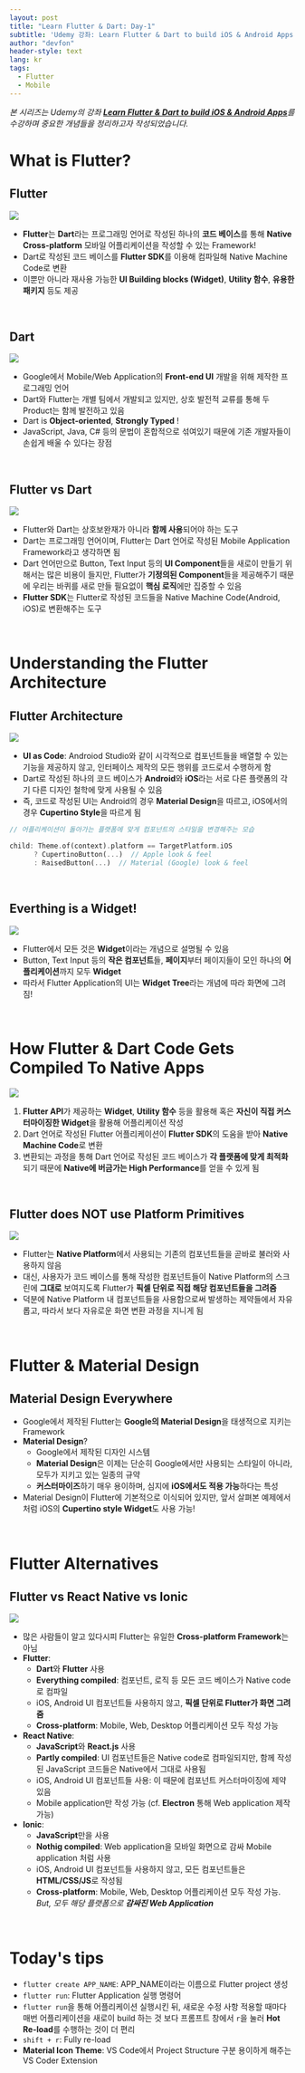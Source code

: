 ```yaml
---
layout: post
title: "Learn Flutter & Dart: Day-1"
subtitle: 'Udemy 강좌: Learn Flutter & Dart to build iOS & Android Apps 정리하기'
author: "devfon"
header-style: text
lang: kr
tags:
  - Flutter
  - Mobile
---
```


_본 시리즈는 Udemy의 강좌 [**Learn Flutter & Dart to build iOS & Android Apps**](https://www.udemy.com/course/learn-flutter-dart-to-build-ios-android-apps/)를 수강하며 중요한 개념들을 정리하고자 작성되었습니다._

# What is Flutter?
## Flutter
![](/img/in-post/flutter-logo.png)
- **Flutter**는 **Dart**라는 프로그래밍 언어로 작성된 하나의 **코드 베이스**를 통해 **Native Cross-platform** 모바일 어플리케이션을 작성할 수 있는 Framework!
- Dart로 작성된 코드 베이스를 **Flutter SDK**를 이용해 컴파일해 Native Machine Code로 변환
- 이뿐만 아니라 재사용 가능한 **UI Building blocks (Widget)**, **Utility 함수**, **유용한 패키지** 등도 제공

<br/>

## Dart
![](/img/in-post/dart-logo.png)
- Google에서 Mobile/Web Application의 **Front-end UI** 개발을 위해 제작한 프로그래밍 언어
- Dart와 Flutter는 개별 팀에서 개발되고 있지만, 상호 발전적 교류를 통해 두 Product는 함께 발전하고 있음
- Dart is **Object-oriented**, **Strongly Typed** !
- JavaScript, Java, C# 등의 문법이 혼합적으로 섞여있기 때문에 기존 개발자들이 손쉽게 배울 수 있다는 장점

<br/>

## Flutter vs Dart
![](/img/in-post/flutter.png)
- Flutter와 Dart는 상호보완재가 아니라 **함께 사용**되어야 하는 도구
- Dart는 프로그래밍 언어이며, Flutter는 Dart 언어로 작성된 Mobile Application Framework라고 생각하면 됨
- Dart 언어만으로 Button, Text Input 등의 **UI Component**들을 새로이 만들기 위해서는 많은 비용이 들지만, Flutter가 **기정의된 Component**들을 제공해주기 때문에 우리는 바퀴를 새로 만들 필요없이 **핵심 로직**에만 집중할 수 있음
- **Flutter SDK**는 Flutter로 작성된 코드들을 Native Machine Code(Android, iOS)로 변환해주는 도구

<br/>

# Understanding the Flutter Architecture
## Flutter Architecture
![](/img/in-post/ui-as-code.png)
- **UI as Code**: Androiod Studio와 같이 시각적으로 컴포넌트들을 배열할 수 있는 기능을 제공하지 않고, 인터페이스 제작의 모든 행위를 코드로서 수행하게 함
- Dart로 작성된 하나의 코드 베이스가 **Android**와 **iOS**라는 서로 다른 플랫폼의 각기 다른 디자인 철학에 맞게 사용될 수 있음
- 즉, 코드로 작성된 UI는 Android의 경우 **Material Design**을 따르고, iOS에서의 경우 **Cupertino Style**을 따르게 됨

```dart
// 어플리케이션이 돌아가는 플랫폼에 맞게 컴포넌트의 스타일을 변경해주는 모습

child: Theme.of(context).platform == TargetPlatform.iOS
	  ? CupertinoButton(...)  // Apple look & feel
	  : RaisedButton(...)  // Material (Google) look & feel
```

<br/>

## Everthing is a Widget!
![](/img/in-post/widget-tree.png)
- Flutter에서 모든 것은 **Widget**이라는 개념으로 설명될 수 있음
- Button, Text Input 등의 **작은 컴포넌트**들, **페이지**부터 페이지들이 모인 하나의 **어플리케이션**까지 모두 **Widget**
- 따라서 Flutter Application의 UI는 **Widget Tree**라는 개념에 따라 화면에 그려짐!

<br/>

# How Flutter & Dart Code Gets Compiled To Native Apps
![](/img/in-post/flutter-transformation.png)
1. **Flutter API**가 제공하는 **Widget**, **Utility 함수** 등을 활용해 혹은 **자신이 직접 커스터마이징한 Widget**을 활용해 어플리케이션 작성
2. Dart 언어로 작성된 Flutter 어플리케이션이 **Flutter SDK**의 도움을 받아 **Native Machine Code**로 변환
3. 변환되는 과정을 통해 Dart 언어로 작성된 코드 베이스가 **각 플랫폼에 맞게 최적화**되기 때문에 **Native에 버금가는 High Performance**를 얻을 수 있게 됨

<br/>

## Flutter does NOT use Platform Primitives
![](/img/in-post/flutter-control.png)
- Flutter는 **Native Platform**에서 사용되는 기존의 컴포넌트들을 곧바로 불러와 사용하지 않음
- 대신, 사용자가 코드 베이스를 통해 작성한 컴포넌트들이 Native Platform의 스크린에 **그대로** 보여지도록 Flutter가 **픽셀 단위로 직접 해당 컴포넌트들을 그려줌**
- 덕분에 Native Platform 내 컴포넌트들을 사용함으로써 발생하는 제약들에서 자유롭고, 따라서 보다 자유로운 화면 변환 과정을 지니게 됨 

<br/>

# Flutter & Material Design
## Material Design Everywhere
- Google에서 제작된 Flutter는 **Google의 Material Design**을 태생적으로 지키는 Framework
- **Material Design**?
	- Google에서 제작된 디자인 시스템
	- **Material Design**은 이제는 단순히 Google에서만 사용되는 스타일이 아니라, 모두가 지키고 있는 일종의 규약
	- **커스터마이즈**하기 매우 용이하며, 심지에 **iOS에서도 적용 가능**하다는 특성
- Material Design이 Flutter에 기본적으로 이식되어 있지만, 앞서 살펴본 예제에서 처럼 iOS의 **Cupertino style Widget**도 사용 가능!

<br/>

# Flutter Alternatives
## Flutter vs React Native vs Ionic
![](/img/in-post/cross-platform.png)
- 많은 사람들이 알고 있다시피 Flutter는 유일한 **Cross-platform Framework**는 아님
- **Flutter**: 
	- **Dart**와 **Flutter** 사용
	- **Everything compiled**: 컴포넌트, 로직 등 모든 코드 베이스가 Native code로 컴파일
	- iOS, Android UI 컴포넌트들 사용하지 않고, **픽셀 단위로 Flutter가 화면 그려줌**
	- **Cross-platform**: Mobile, Web, Desktop 어플리케이션 모두 작성 가능
- **React Native**: 
	- **JavaScript**와 **React.js** 사용
	- **Partly compiled**: UI 컴포넌트들은 Native code로 컴파일되지만, 함께 작성된 JavaScript 코드들은 Native에서 그대로 사용됨
	- iOS, Android UI 컴포넌트들 사용: 이 때문에 컴포넌트 커스터마이징에 제약 있음
	- Mobile application만 작성 가능 (cf. **Electron** 통해 Web application 제작 가능)
- **Ionic**: 
	- **JavaScript**만을 사용	
	- **Nothig compiled**: Web application을 모바일 화면으로 감싸 Mobile application 처럼 사용
	- iOS, Android UI 컴포넌트들 사용하지 않고, 모든 컴포넌트들은 **HTML/CSS/JS**로 작성됨
	- **Cross-platform**: Mobile, Web, Desktop 어플리케이션 모두 작성 가능. _But, 모두 해당 플랫폼으로 **감싸진 Web Application**_

<br/>

# Today's tips
- `flutter create APP_NAME`: APP_NAME이라는 이름으로 Flutter project 생성
- `flutter run`: Flutter Application 실행 명령어
- `flutter run`을 통해 어플리케이션 실행시킨 뒤, 새로운 수정 사항 적용할 때마다 매번 어플리케이션을 새로이 build 하는 것 보다 프롬프트 창에서 `r`을 눌러 **Hot Re-load**를 수행하는 것이 더 편리
- `shift + r`: Fully re-load
- **Material Icon Theme**: VS Code에서 Project Structure 구분 용이하게 해주는 VS Coder Extension
